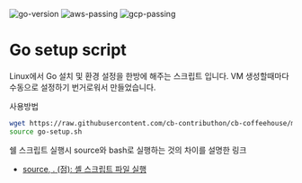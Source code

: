 ![go-version](https://img.shields.io/badge/go-v1.12.7-informational) ![aws-passing](https://img.shields.io/badge/aws-passing-success) ![gcp-passing](https://img.shields.io/badge/gcp-passing-success)

# Go setup script

Linux에서 Go 설치 및 환경 설정을 한방에 해주는 스크립트 입니다. VM 생성할때마다 수동으로 설정하기 번거로워서 만들었습니다.

사용방법
```bash
wget https://raw.githubusercontent.com/cb-contributhon/cb-coffeehouse/master/scripts/go-setup/go-setup.sh
source go-setup.sh
```

쉘 스크립트 실행시 source와 bash로 실행하는 것의 차이를 설명한 링크
- [source, . (점): 셸 스크립트 파일 실행](https://www.bangseongbeom.com/source-dot.html)
